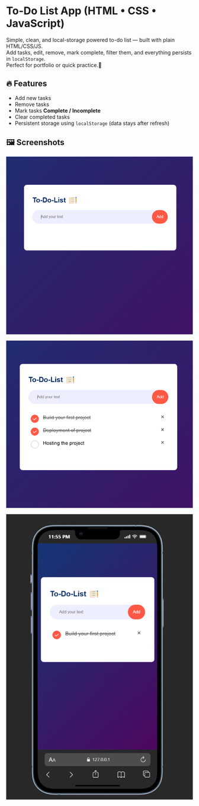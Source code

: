 # To-Do List App (HTML • CSS • JavaScript)

Simple, clean, and local-storage powered to-do list — built with plain HTML/CSS/JS.  
Add tasks, edit, remove, mark complete, filter them, and everything persists in `localStorage`.  
Perfect for portfolio or quick practice.🙌


## 🔥 Features
- Add new tasks
- Remove tasks
- Mark tasks **Complete / Incomplete**
- Clear completed tasks
- Persistent storage using `localStorage` (data stays after refresh)


## 🖼️ Screenshots

![Home Page](images/1.png)

![Add Task,Completed Tasks](images/2.png)

![Mobile View](images/3.png)


